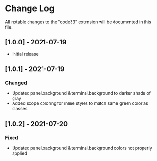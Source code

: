 # Change Log

All notable changes to the "code33" extension will be documented in this file.

## [1.0.0] - 2021-07-19

- Initial release

## [1.0.1] - 2021-07-19

### Changed

- Updated panel.background & terminal.background to darker shade of gray
- Added scope coloring for inline styles to match same green color as classes

## [1.0.2] - 2021-07-20

### Fixed

- Updated panel.background & terminal.background colors not properly applied
